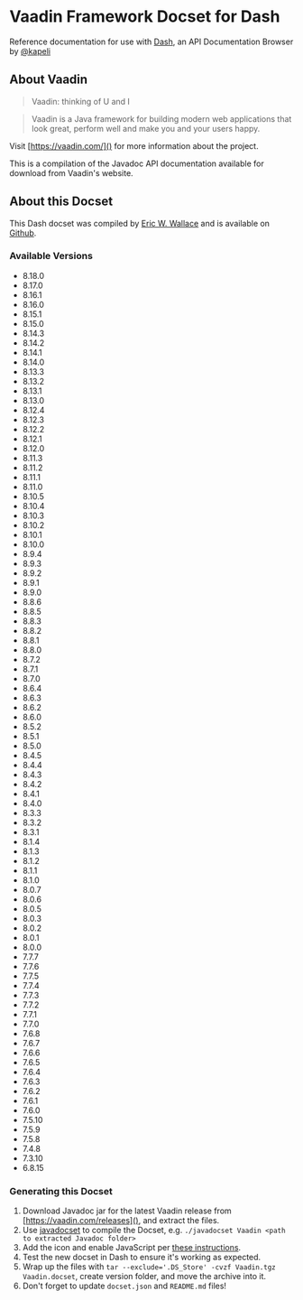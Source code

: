 Vaadin Framework Docset for Dash
================================

Reference documentation for use with [Dash](http://kapeli.com/dash), an API Documentation Browser by [@kapeli](https://twitter.com/kapeli)

## About Vaadin

> Vaadin: thinking of U and I

> Vaadin is a Java framework for building modern web applications that look great, perform well and make you and your users happy.

Visit [https://vaadin.com/]() for more information about the project.

This is a compilation of the Javadoc API documentation available for download from Vaadin's website.

## About this Docset

This Dash docset was compiled by [Eric W. Wallace](https://twitter.com/ewall) and is available on [Github](https://github.com/ewall/Dash-User-Contributions/tree/master/docsets/Vaadin).

### Available Versions

* 8.18.0
* 8.17.0
* 8.16.1
* 8.16.0
* 8.15.1
* 8.15.0
* 8.14.3
* 8.14.2
* 8.14.1
* 8.14.0
* 8.13.3
* 8.13.2
* 8.13.1
* 8.13.0
* 8.12.4
* 8.12.3
* 8.12.2
* 8.12.1
* 8.12.0
* 8.11.3
* 8.11.2
* 8.11.1
* 8.11.0
* 8.10.5
* 8.10.4
* 8.10.3
* 8.10.2
* 8.10.1
* 8.10.0
* 8.9.4
* 8.9.3
* 8.9.2
* 8.9.1
* 8.9.0
* 8.8.6
* 8.8.5
* 8.8.3
* 8.8.2
* 8.8.1
* 8.8.0
* 8.7.2
* 8.7.1
* 8.7.0
* 8.6.4
* 8.6.3
* 8.6.2
* 8.6.0
* 8.5.2
* 8.5.1
* 8.5.0
* 8.4.5
* 8.4.4
* 8.4.3
* 8.4.2
* 8.4.1
* 8.4.0
* 8.3.3
* 8.3.2
* 8.3.1
* 8.1.4
* 8.1.3
* 8.1.2
* 8.1.1
* 8.1.0
* 8.0.7
* 8.0.6
* 8.0.5
* 8.0.3
* 8.0.2
* 8.0.1
* 8.0.0
* 7.7.7
* 7.7.6
* 7.7.5
* 7.7.4
* 7.7.3
* 7.7.2
* 7.7.1
* 7.7.0
* 7.6.8
* 7.6.7
* 7.6.6
* 7.6.5
* 7.6.4
* 7.6.3
* 7.6.2
* 7.6.1
* 7.6.0
* 7.5.10
* 7.5.9
* 7.5.8
* 7.4.8
* 7.3.10
* 6.8.15

### Generating this Docset

1. Download Javadoc jar for the latest Vaadin release from [https://vaadin.com/releases](), and extract the files.
2. Use [javadocset](https://github.com/Kapeli/javadocset) to compile the Docset, e.g. `./javadocset Vaadin <path to extracted Javadoc folder>`
3. Add the icon and enable JavaScript per [these instructions](http://kapeli.com/docsets).
4. Test the new docset in Dash to ensure it's working as expected.
5. Wrap up the files with `tar --exclude='.DS_Store' -cvzf Vaadin.tgz Vaadin.docset`, create version folder, and move the archive into it.
6. Don't forget to update `docset.json` and `README.md` files!
